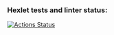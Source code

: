 ### Hexlet tests and linter status:
[![Actions Status](https://github.com/IliaisaChamp/frontend-project-lvl1/workflows/hexlet-check/badge.svg)](https://github.com/IliaisaChamp/frontend-project-lvl1/actions)